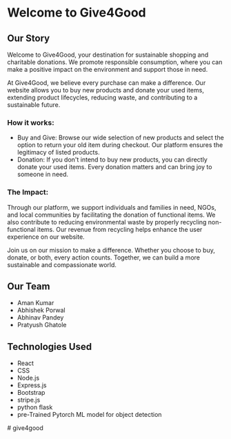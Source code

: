 # Welcome to Give4Good

## Our Story

Welcome to Give4Good, your destination for sustainable shopping and charitable donations. We promote responsible consumption, where you can make a positive impact on the environment and support those in need.

At Give4Good, we believe every purchase can make a difference. Our website allows you to buy new products and donate your used items, extending product lifecycles, reducing waste, and contributing to a sustainable future.

### How it works:

- Buy and Give: Browse our wide selection of new products and select the option to return your old item during checkout. Our platform ensures the legitimacy of listed products.
- Donation: If you don't intend to buy new products, you can directly donate your used items. Every donation matters and can bring joy to someone in need.

### The Impact:

Through our platform, we support individuals and families in need, NGOs, and local communities by facilitating the donation of functional items. We also contribute to reducing environmental waste by properly recycling non-functional items. Our revenue from recycling helps enhance the user experience on our website.

Join us on our mission to make a difference. Whether you choose to buy, donate, or both, every action counts. Together, we can build a more sustainable and compassionate world.

## Our Team

- Aman Kumar
- Abhishek Porwal
- Abhinav Pandey
- Pratyush Ghatole


## Technologies Used

- React
- CSS
- Node.js
- Express.js
- Bootstrap
- stripe.js
- python flask
- pre-Trained Pytorch ML model for object detection


#   g i v e 4 g o o d  
 